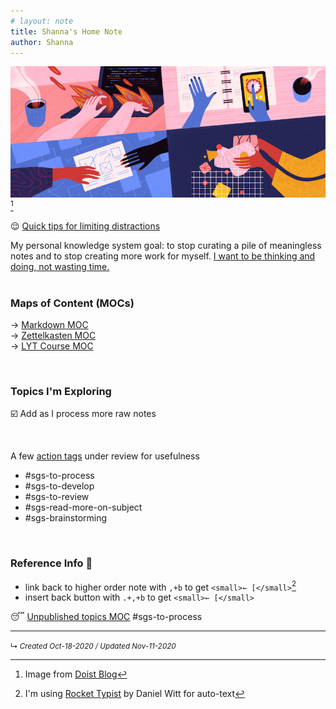 ```yaml
---
# layout: note
title: Shanna's Home Note
author: Shanna
---
```


![doist-eisenhower-matrix-800px](shanna-fyi/images/doist-eisenhower-matrix-800px.png)[^1]

😌 [Quick tips for limiting distractions](zk-public/tips-for-focusing-on-thinking)

My personal knowledge system goal: to stop curating a pile of meaningless notes and to stop creating more work for myself. <ins>I want to be thinking and doing, not wasting time.</ins>  
<br>


### Maps of Content (MOCs)

→ [Markdown MOC](zk-public/-markdown.md) <br>
→ [Zettelkasten MOC](zk-public/-zettelkasten.md) <br>
→ [LYT Course MOC](zk-public/-lyt-workshop-map.md) 

<br>

### Topics I'm Exploring
☑️ Add as I process more raw notes

<br>

A few [action tags](planning%20docs%20%E2%9C%93/Action%20Tags%20for%20PKM) under review for usefulness

- #sgs-to-process 
- #sgs-to-develop 
- #sgs-to-review 
- #sgs-read-more-on-subject 
- #sgs-brainstorming 

<br>


### Reference Info 📌
- link back to higher order note with `,+b` to get `<small>← [</small>`[^2]
- insert back button with `.+,+b` to get `<small>← [</small>`

😴 [Unpublished topics MOC](zk-lyt-pks/mocs/private%20topics%20MOC.md) #sgs-to-process 


[^1]: Image from [Doist Blog](https://blog.doist.com/)
[^2]: I'm using [Rocket Typist](https://witt-software.com/rockettypist/) by Daniel Witt for auto-text


---

<small>↳ <i>Created Oct-18-2020 / Updated Nov-11-2020 </i></small>


